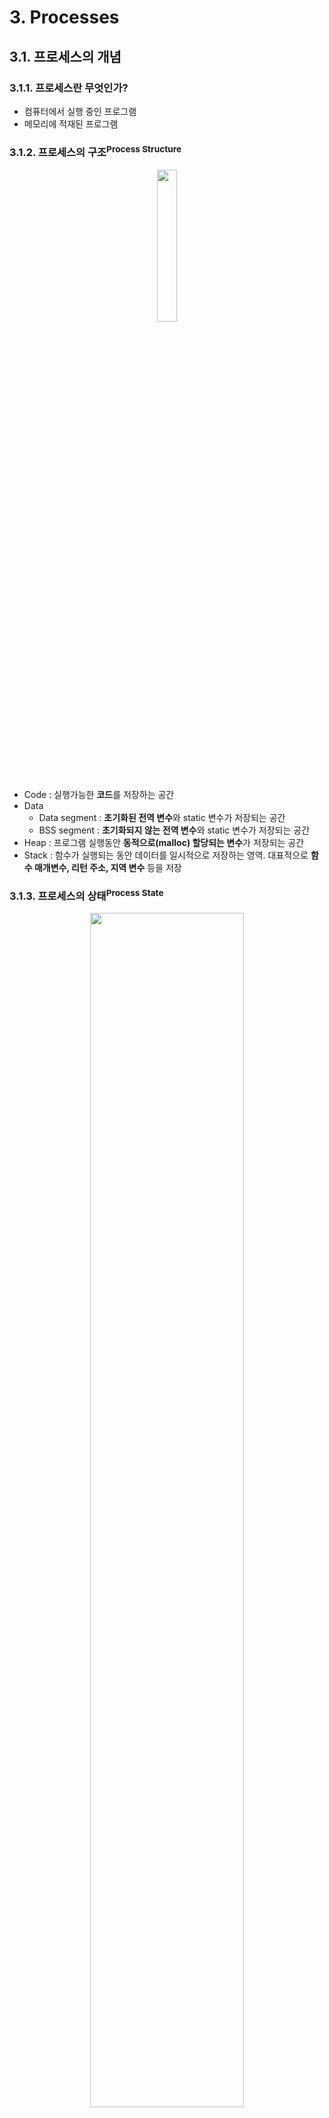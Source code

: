 # 3. Processes

## 3.1. 프로세스의 개념

### 3.1.1. 프로세스란 무엇인가?

- 컴퓨터에서 실행 중인 프로그램
- 메모리에 적재된 프로그램
  
### 3.1.2. 프로세스의 구조<sup>Process Structure</sup>

<p align="center"><img width="25%" src="https://github.com/STUDY-0x0E/CS-STUDY/assets/39394642/f096b3de-eeba-4d86-a37d-a86c5bb7b8b7"></p>

- Code : 실행가능한 **코드**를 저장하는 공간
- Data
  - Data segment : **초기화된 전역 변수**와 static 변수가 저장되는 공간
  - BSS segment : **초기화되지 않는 전역 변수**와 static 변수가 저장되는 공간
- Heap : 프로그램 실행동안 **동적으로(malloc) 할당되는 변수**가 저장되는 공간
- Stack : 함수가 실행되는 동안 데이터를 일시적으로 저장하는 영역. 대표적으로 **함수 매개변수, 리턴 주소, 지역 변수** 등을 저장

### 3.1.3. 프로세스의 상태<sup>Process State</sup>

<p align="center"><img width="70%" src="https://github.com/STUDY-0x0E/CS-STUDY/assets/39394642/c90f1408-ad86-4b95-a932-79fde079c308"></p>

- New : 프로세스가 생성된 상태
- Ready : 프로세스가 프로세서에 의해 실행되기를 기다리는 상태(프로세스는 Ready Queue에서 실행을 준비하고 있음)
- Running : Ready Queue에 있는 프로세스가 프로세서에 의해 실행되는 상태
- Waiting : 프로세스 입/출력 이벤트가 발생되어 입/출력 처리가 완료될 때까지 기다리는 상태
- Terminated : 프로세스 실행이 종료되어 프로세스 할당이 해지된 상태

### 3.1.4. 프로세스 제어 블록<sup>Process Control Block, PCB</sup>

운영체제에서 각각의 프로세스는 PCB로 표현된다. PCB는 하나의 프로세스에 연관된 정보들을 포함하며 즉, 프로세스에 관한 정보 블록이다.

PCB에 포함된 정보들은 다음과 같다.

<p align="center"><img width="20%" src="https://github.com/STUDY-0x0E/CS-STUDY/assets/39394642/18273025-dac4-48bd-b6e5-04bac2fe6aaa"></p>

- 프로세스 상태(Process State): new, ready, running, waiting, terminated 상태 중 하나에 해당됨
- 프로세스 ID(Process ID): 프로세스 ID, 자식 프로세스 ID
- 프로그램 카운터(Program Counter): 프로세스에서 실행해야 할 다음 명령어 주소에 대한 포인터
- CPU 레지스터(CPU registers): IR(Instruction Register), DR(Data Register), PC(Program Counter) 등 프로세스를 실행하기 위해 저장해야 할 레지스터 정보
- CPU 스케줄링 정보(CPU-scheduling information): 프로세스 실행 순서를 정하는 정보
- 메모리 관리 정보(Memory-management information)
- 계정 정보(Accounting Information): 프로세스의 실행, 시간 제한, 실행 ID 등에 사용되는 CPU양의 정보
- I/O 상태 정보(I/O status information): 프로세스에 의해 할당된 I/O 디바이스 목록

### 3.1.5. 프로세스<sup>Process</sup>와 쓰레드<sup>Thread</sup>의 구분

**프로세스**는 실행 중인 프로그램을 말하며, 완벽히 독립적이기 때문에 메모리 영역(Code, Data, Heap, Stack)을 다른 프로세스와 공유하지 않는다. 프로세스는 최소 1개의 쓰레드(메인 쓰레드)를 가지고 있다.

**쓰레드**는 프로세스 내에서 Stack만 따로 할당 받고, 그 이외의 메모리 영역(Code, Data, Heap)영역을 공유하기 때문에 다른 쓰레드의 실행 결과를 즉시 확인할 수 있다. 쓰레드는 프로세스 내에 존재하며 프로세스가 할당받은 자원을 이용하여 실행된다.

## 3.2. 프로세스의 스케줄링<sup>Process Scheduling</sup>

### 3.2.1. 멀티 프로그래밍<sup>Multiprogramming</sup>과 시분할 시스템<sup>Time Sharing System</sup>의 목적

**멀티프로그래밍**의 목적은 동시에 여러 프로세스를 실행하여 CPU의 효율을 극대화하는 것이다.

**시분할 시스템**의 목적은 프로세스들 사이에서 CPU Core를 빈번하게 교체하여 사용자가 각각의 프로그램이 동시에 수행되는 것처럼 느끼게 하는 것이다.

### 3.2.2. 스케줄링 큐<sup>Scheduling Queues</sup>

위 목적을 달성하기 위해 **프로세스 스케줄러**는 CPU에서 실행 가능한 프로세스들 중 하나를 선택한다.

- 프로세스들이 Ready 상태이고 CPU Core 위에서 실행하기 위해 기다릴 때, 프로세스들은 **Ready Queue**에 삽입된다.
- 특정한 이벤트가 발생되기를 기다리는 프로세스들은 **Wait Queue**에 위치한다.

큐에서 프로세스의 흐름은 일반적으로 다음과 같다.

<p align="center"><img width="65%" src="https://github.com/STUDY-0x0E/CS-STUDY/assets/39394642/0810c416-6bb6-4f90-a244-0fda2eee078c"></p>

### 3.2.3. 문맥 교환<sup>Context Switch</sup>란?

프로세스에서 **문맥**<sup>Context</sup>이란 마지막에 수행했던 명령어 위치이다.

**문맥 교환**은 프로세스에 할당된 시간이 끝나거나 인터럽트에 의해 제어를 다른 프로세스에 넘겨야 할 때 발생한다. 즉, 문맥 교환은 **PCB를 교환하는 과정**을 말한다.

<p align="center"><img width="65%" src="https://github.com/STUDY-0x0E/CS-STUDY/assets/39394642/83ceb979-4832-41d9-9413-f41db6323f03"></p>

프로세서의 레지스터에 있던 내용은 나중에 다시 사용할 수 있도록 **PCB**에 저장된다.

문맥 교환 동안에는 PCB의 이전 상태를 저장하는 등 CPU가 일을 하지 못하기 때문에, 문맥 교환이 자주 일어난다면 **성능 저하를 유발**할 수 있다.

**쓰레드의 경우**는 문맥 교환에 있어서 프로세스보다는 좋은 성능을 낼 수 있다. 이미 쓰레드 자체가 **프로세스 내의 대부분을 공유**하고 있기 때문이다. 따라서 이전 상태값을 전부 저장하거나 할 필요가 없어지고, 문맥 교환에 따른 성능 저하가 줄어들 수 있다.

## 3.3. 프로세스들의 연산들<sup>Operations on Processes</sup>

### 3.3.1. 부모 프로세스<sup>Parent Process</sup>와 자식 프로세스<sup>Child Process</sup>

운영체제는 **프로세스의 생성과 종료**를 수행한다.

하나의 프로세스는 여러 개의 새로운 프로세스를 생성할 수 있다.

기존에 생성한 프로세스를 **부모 프로세스**<sup>Parent Process</sup>라 하고, 기존에 생성한 프로세스에 의해 새롭게 생성된 프로세스를 **자식 프로세스**<sup>Child Process</sup>라 한다.

리눅스/유닉스 계열에서 자식 프로세스를 생성할 때 fork() 시스템 콜로 부모 프로세스의 PCB를 그대로 복사한다.

### 3.3.2. 부모 프로세스와 자식 프로세스의 실행관계

<p align="center"><img width="90%" src="https://github.com/STUDY-0x0E/CS-STUDY/assets/39394642/9ef82dbb-a04e-4350-bfc9-2de096d2044a"></p>

1. 부모 프로세스는 fork() 함수로 자식 프로세스 번호를 반환받고 wait()함수로 인하여 대기한다.
2. 자식 프로세스가 생성되고 fork() 함수 이후의 문장을 수행한다.
3. exit() 함수가 호출되어 자식 프로세스가 종료된다.

### 3.3.3. 프로세스의 종료

1. 프로세스는 마지막 문장을 실행할 때 종료된다.
2. exit() 시스템 콜을 통해 운영체제가 강제 종료한다.
3. 프로세스가 종료되면 운영체제는 메모리, 파일, I/O 버퍼 등의 자원을 해제한다.

### 3.3.4. 좀비 프로세스<sup>Zombie Process</sup>와 고아 프로세스<sup>Orphan</sup>

- 좀비 프로세스<sup>Zombie Process</sup>: 실행이 종료되었지만 아직 삭제되지 않은 프로세스
- 고아 프로세스<sup>Orphan Process</sup>: 부모 프로세스가 자식 프로세스보다 먼저 종료된 프로세스

## 3.4. 프로세스 간 통신<sup>Inter-Process Communication, IPC</sup>

### 3.4.1. IPC<sup>Integer-Process Communication</sup>란?

프로세스들은 서로 독립적이거나 상호협력적으로 동시에 실행된다.

**독립적인 프로세스**는 프로세스끼리 자원을 공유하지 않고, **상호협력적인 프로세스**는 다른 프로세스들과 자원을 공유하므로 영향을 줄 수 있다.

상호협력적인 프로세스 간의 의사소통을 **IPC**라고 한다.

### 3.4.2 IPC 종류

IPC의 종류로는 파이프, 공유 메모리, 메세지 큐, 소켓, PRC 등이 있다.

**파이프**<sup>Pipe</sup>

- **통신을 위한 메모리 공간(pipe)를 생성**하여 프로세스가 데이터를 주고 받게 한다.
- 파이프가 두 개의 프로세스를 연결하여 **하나**의 프로세스는 **데이터를 쓰기**만, **다른 하나**는 **데이터를 읽기**만 할 수 있기 때문에 **반이중<sup>Half-Duplex</sup> 통신**이라고 부르기도 한다.
- 프로세스가 읽기와 쓰기 통신을 모두 해야한다면, pipe를 두 개 만들어야 하므로 구현히 복잡해질 수 있다. 전이중 통신을 고려해야할 상황이라면 좋은 선택이 아니다.
 
**공유 메모리**<sup>Shared Memory</sup>

- 공유 메모리가 데이터 자체를 공유하도록 지원하는 설비이다. **프로세스 간 메모리 영역을 공유해서 사용**할 수 있도록 허용한다.
- **프로세스가 공유 메모리 할당을 커널에 요청하면 해당 프로세스에 메모리 공간을 할당**해주고 이후 어떤 프로세스건 해당 메모리 영역에 접근할 수 있다.
- 프로세스 간 Read와 Write를 모두 필요로 할 때 사용한다.
- 공유 메모리를 구축할 때만 OS(커널, 중개자)를 통해 구축하고, 이후에는 파일을 읽고 쓰듯이 곧바로 메모리에 접근할 수 있기 때문에 모든 IPC 중 가장 빠르다.
- 단점은 메시지 전달 방식이 아니기 때문에 데이터를 읽어야 하는 시점을 알 수 없다.

**메시지 큐**<sup>Message Queue</sup>

- 메시지 큐는 **메모리를 사용한 pipe**이다.
- pipe나 fifo와 달리, **다수의 프로세스 간 메시지를 전달**할 수 있다.
- 공유 메모리의 동기화 문제의 대안으로 **비동기적으로 전송**되는 메시지 큐를 사용하기도 한다.

**소켓**<sup>Socket</sup>

- Unix 도메인 소켓 또는 IPC 소켓은 동일한 호스트 운영 체제에서 실행되는 프로세스 간의 데이터 교환을 위한 데이터 통신 엔드 포인트이다.
- 네트워크 소켓 통신을 통해 데이터를 공유한다.
-   - 데이터 교환을 위해 양쪽 PC에 각각 임의의 포트를 정하고 해당 포트 간의 연결을 통해 데이터를 주고받는다.
    - 이때 각각 PC의 포트를 담당하는 소켓이 각각 하나의 프로세스이다.
    - 서로 다른 PC의 두 프로세스가 확인 과정을 거쳐 **1대 1로 데이터를 주고 받는 방식**이다.
  - **원격**에서 프로세스 간 데이터를 공유할 때 사용한다.
  - **전이중<sup>Full Duplex</sup>(양방향) 통신**이 가능하다.
  - 서버/클라이언트 환경을 구축하는 데 용이하다.
  - 중대형 애플리케이션에서 주로 사용한다.

**PRC**<sup>Remote Procedure Call</sup>

- RPC는 분산 네트워크 망에서 많이 사용되는 방식이다.
- 별도의 원격 제어를 위한 코딩없이 다른 주소 공간에서 함수나 프로시저를 실행할 수 있게 하는 프로세스 간 통신 기술이다.
- 분리된 PC에 저장된 데이터를 마치 내 PC에 존재하는 것처럼 사용할 수 있다.
